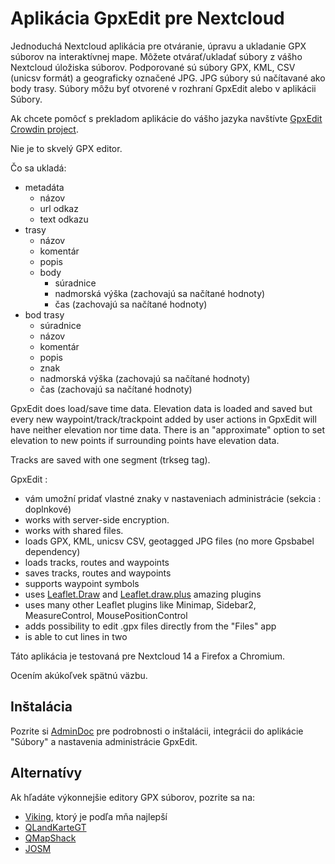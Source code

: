 # Aplikácia GpxEdit pre Nextcloud

Jednoduchá Nextcloud aplikácia pre otváranie, úpravu a ukladanie GPX súborov na interaktívnej mape. Môžete otvárať/ukladať súbory z vášho Nextcloud úložiska súborov. Podporované sú súbory GPX, KML, CSV (unicsv formát) a geograficky označené JPG. JPG súbory sú načítavané ako body trasy. Súbory môžu byť otvorené v rozhraní GpxEdit alebo v aplikácii Súbory.

Ak chcete pomôcť s prekladom aplikácie do vášho jazyka navštívte [GpxEdit Crowdin project](https://crowdin.com/project/gpxedit).

Nie je to skvelý GPX editor.

Čo sa ukladá:
- metadáta
    - názov
    - url odkaz
    - text odkazu
- trasy
    - názov
    - komentár
    - popis
    - body
        - súradnice
        - nadmorská výška (zachovajú sa načítané hodnoty)
        - čas (zachovajú sa načítané hodnoty)
- bod trasy
    - súradnice
    - názov
    - komentár
    - popis
    - znak
    - nadmorská výška (zachovajú sa načítané hodnoty)
    - čas (zachovajú sa načítané hodnoty)

GpxEdit does load/save time data. Elevation data is loaded and saved but every new waypoint/track/trackpoint added by user actions in GpxEdit will have neither elevation nor time data. There is an "approximate" option to set elevation to new points if surrounding points have elevation data.

Tracks are saved with one segment (trkseg tag).

GpxEdit :
- vám umožní pridať vlastné znaky v nastaveniach administrácie (sekcia : doplnkové)
- works with server-side encryption.
- works with shared files.
- loads GPX, KML, unicsv CSV, geotagged JPG files (no more Gpsbabel dependency)
- loads tracks, routes and waypoints
- saves tracks, routes and waypoints
- supports waypoint symbols
- uses [Leaflet.Draw](https://github.com/Leaflet/Leaflet.draw) and [Leaflet.draw.plus](https://github.com/Dominique92/Leaflet.draw.plus) amazing plugins
- uses many other Leaflet plugins like Minimap, Sidebar2, MeasureControl, MousePositionControl
- adds possibility to edit .gpx files directly from the "Files" app
- is able to cut lines in two

Táto aplikácia je testovaná pre Nextcloud 14 a Firefox a Chromium.

Ocením akúkoľvek spätnú väzbu.

## Inštalácia

Pozrite si [AdminDoc](https://gitlab.com/eneiluj/gpxedit-oc/wikis/admindoc) pre podrobnosti o inštalácii, integrácii do aplikácie "Súbory" a nastavenia administrácie GpxEdit.

## Alternatívy

Ak hľadáte výkonnejšie editory GPX súborov, pozrite sa na:
- [Viking](https://sourceforge.net/projects/viking/), ktorý je podľa mňa najlepší
- [QLandKarteGT](https://bitbucket.org/kiozen/qlandkarte-gt)
- [QMapShack](https://bitbucket.org/maproom/qmapshack/wiki/Home)
- [JOSM](https://josm.openstreetmap.de/)

